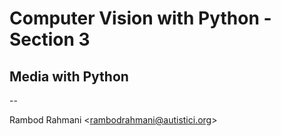 # Computer Vision with Python - Section 3

## Media with Python

--

Rambod Rahmani <<rambodrahmani@autistici.org>>
